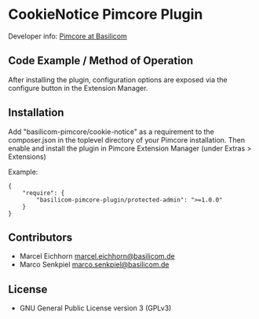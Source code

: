 CookieNotice Pimcore Plugin
================================================
    
Developer info: [Pimcore at Basilicom](http://basilicom.de/en/pimcore)

## Code Example / Method of Operation

After installing the plugin, configuration options are exposed via the 
configure button in the Extension Manager.

## Installation

Add "basilicom-pimcore/cookie-notice" as a requirement to the composer.json 
in the toplevel directory of your Pimcore installation. Then enable and install 
the plugin in Pimcore Extension Manager (under Extras > Extensions)

Example:

    {
        "require": {
            "basilicom-pimcore-plugin/protected-admin": ">=1.0.0"
        }
    }

## Contributors

* Marcel Eichhorn marcel.eichhorn@basilicom.de
* Marco Senkpiel marco.senkpiel@basilicom.de

## License

* GNU General Public License version 3 (GPLv3)


